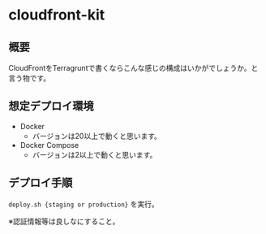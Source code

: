 # cloudfront-kit

## 概要

CloudFrontをTerragruntで書くならこんな感じの構成はいかがでしょうか。と言う物です。

## 想定デプロイ環境

- Docker
  - バージョンは20以上で動くと思います。
- Docker Compose
  - バージョンは2以上で動くと思います。

## デプロイ手順

`deploy.sh {staging or production}` を実行。

※認証情報等は良しなにすること。

